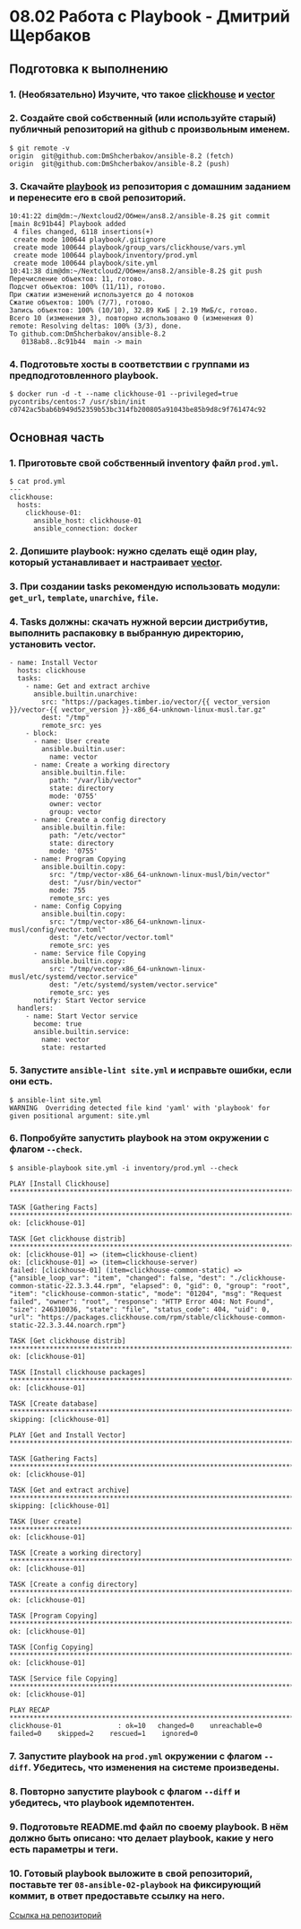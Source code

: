 # 08.02 Работа с Playbook - Дмитрий Щербаков

## Подготовка к выполнению

### 1. (Необязательно) Изучите, что такое [clickhouse](https://www.youtube.com/watch?v=fjTNS2zkeBs) и [vector](https://www.youtube.com/watch?v=CgEhyffisLY)
### 2. Создайте свой собственный (или используйте старый) публичный репозиторий на github с произвольным именем.
```commandline
$ git remote -v
origin	git@github.com:DmShcherbakov/ansible-8.2 (fetch)
origin	git@github.com:DmShcherbakov/ansible-8.2 (push)
```
### 3. Скачайте [playbook](./playbook/) из репозитория с домашним заданием и перенесите его в свой репозиторий.
```commandline
10:41:22 dim@dm:~/Nextcloud2/Обмен/ans8.2/ansible-8.2$ git commit
[main 8c91b44] Playbook added
 4 files changed, 6118 insertions(+)
 create mode 100644 playbook/.gitignore
 create mode 100644 playbook/group_vars/clickhouse/vars.yml
 create mode 100644 playbook/inventory/prod.yml
 create mode 100644 playbook/site.yml
10:41:38 dim@dm:~/Nextcloud2/Обмен/ans8.2/ansible-8.2$ git push
Перечисление объектов: 11, готово.
Подсчет объектов: 100% (11/11), готово.
При сжатии изменений используется до 4 потоков
Сжатие объектов: 100% (7/7), готово.
Запись объектов: 100% (10/10), 32.89 КиБ | 2.19 МиБ/с, готово.
Всего 10 (изменения 3), повторно использовано 0 (изменения 0)
remote: Resolving deltas: 100% (3/3), done.
To github.com:DmShcherbakov/ansible-8.2
   0138ab8..8c91b44  main -> main
```
### 4. Подготовьте хосты в соответствии с группами из предподготовленного playbook.
```commandline
$ docker run -d -t --name clickhouse-01 --privileged=true pycontribs/centos:7 /usr/sbin/init
c0742ac5bab6b949d52359b53bc314fb200805a91043be85b9d8c9f761474c92
```

## Основная часть

### 1. Приготовьте свой собственный inventory файл `prod.yml`.
```commandline
$ cat prod.yml 
---
clickhouse:
  hosts:
    clickhouse-01:
      ansible_host: clickhouse-01
      ansible_connection: docker

```
### 2. Допишите playbook: нужно сделать ещё один play, который устанавливает и настраивает [vector](https://vector.dev).
### 3. При создании tasks рекомендую использовать модули: `get_url`, `template`, `unarchive`, `file`.
### 4. Tasks должны: скачать нужной версии дистрибутив, выполнить распаковку в выбранную директорию, установить vector.
```commandline
- name: Install Vector
  hosts: clickhouse
  tasks:
    - name: Get and extract archive
      ansible.builtin.unarchive:
        src: "https://packages.timber.io/vector/{{ vector_version }}/vector-{{ vector_version }}-x86_64-unknown-linux-musl.tar.gz"
        dest: "/tmp"
        remote_src: yes
    - block:
      - name: User create
        ansible.builtin.user:
          name: vector
      - name: Create a working directory
        ansible.builtin.file:
          path: "/var/lib/vector"
          state: directory
          mode: '0755'
          owner: vector
          group: vector
      - name: Create a config directory
        ansible.builtin.file:
          path: "/etc/vector"
          state: directory
          mode: '0755'
      - name: Program Copying
        ansible.builtin.copy:
          src: "/tmp/vector-x86_64-unknown-linux-musl/bin/vector"
          dest: "/usr/bin/vector"
          mode: 755
          remote_src: yes
      - name: Config Copying
        ansible.builtin.copy:
          src: "/tmp/vector-x86_64-unknown-linux-musl/config/vector.toml"
          dest: "/etc/vector/vector.toml"
          remote_src: yes
      - name: Service file Copying
        ansible.builtin.copy:
          src: "/tmp/vector-x86_64-unknown-linux-musl/etc/systemd/vector.service"
          dest: "/etc/systemd/system/vector.service"
          remote_src: yes
      notify: Start Vector service
  handlers:
    - name: Start Vector service
      become: true
      ansible.builtin.service:
        name: vector
        state: restarted
```
### 5. Запустите `ansible-lint site.yml` и исправьте ошибки, если они есть.
```commandline
$ ansible-lint site.yml
WARNING  Overriding detected file kind 'yaml' with 'playbook' for given positional argument: site.yml
```
### 6. Попробуйте запустить playbook на этом окружении с флагом `--check`.
```commandline
$ ansible-playbook site.yml -i inventory/prod.yml --check

PLAY [Install Clickhouse] ********************************************************************************************************************************************************************************************************

TASK [Gathering Facts] ***********************************************************************************************************************************************************************************************************
ok: [clickhouse-01]

TASK [Get clickhouse distrib] ****************************************************************************************************************************************************************************************************
ok: [clickhouse-01] => (item=clickhouse-client)
ok: [clickhouse-01] => (item=clickhouse-server)
failed: [clickhouse-01] (item=clickhouse-common-static) => {"ansible_loop_var": "item", "changed": false, "dest": "./clickhouse-common-static-22.3.3.44.rpm", "elapsed": 0, "gid": 0, "group": "root", "item": "clickhouse-common-static", "mode": "01204", "msg": "Request failed", "owner": "root", "response": "HTTP Error 404: Not Found", "size": 246310036, "state": "file", "status_code": 404, "uid": 0, "url": "https://packages.clickhouse.com/rpm/stable/clickhouse-common-static-22.3.3.44.noarch.rpm"}

TASK [Get clickhouse distrib] ****************************************************************************************************************************************************************************************************
ok: [clickhouse-01]

TASK [Install clickhouse packages] ***********************************************************************************************************************************************************************************************
ok: [clickhouse-01]

TASK [Create database] ***********************************************************************************************************************************************************************************************************
skipping: [clickhouse-01]

PLAY [Get and Install Vector] ****************************************************************************************************************************************************************************************************

TASK [Gathering Facts] ***********************************************************************************************************************************************************************************************************
ok: [clickhouse-01]

TASK [Get and extract archive] ***************************************************************************************************************************************************************************************************
skipping: [clickhouse-01]

TASK [User create] ***************************************************************************************************************************************************************************************************************
ok: [clickhouse-01]

TASK [Create a working directory] ************************************************************************************************************************************************************************************************
ok: [clickhouse-01]

TASK [Create a config directory] *************************************************************************************************************************************************************************************************
ok: [clickhouse-01]

TASK [Program Copying] ***********************************************************************************************************************************************************************************************************
ok: [clickhouse-01]

TASK [Config Copying] ************************************************************************************************************************************************************************************************************
ok: [clickhouse-01]

TASK [Service file Copying] ******************************************************************************************************************************************************************************************************
ok: [clickhouse-01]

PLAY RECAP ***********************************************************************************************************************************************************************************************************************
clickhouse-01              : ok=10   changed=0    unreachable=0    failed=0    skipped=2    rescued=1    ignored=0   
```
### 7. Запустите playbook на `prod.yml` окружении с флагом `--diff`. Убедитесь, что изменения на системе произведены.
### 8. Повторно запустите playbook с флагом `--diff` и убедитесь, что playbook идемпотентен.
### 9. Подготовьте README.md файл по своему playbook. В нём должно быть описано: что делает playbook, какие у него есть параметры и теги.
### 10. Готовый playbook выложите в свой репозиторий, поставьте тег `08-ansible-02-playbook` на фиксирующий коммит, в ответ предоставьте ссылку на него.
[Ссылка на репозиторий](https://github.com/DmShcherbakov/ansible-8.2)
